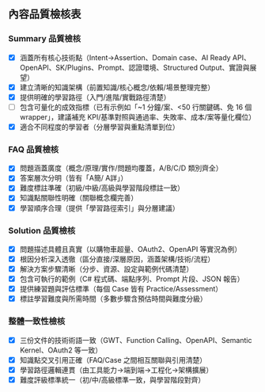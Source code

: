 ## 內容品質檢核表

### Summary 品質檢核
- [x] 涵蓋所有核心技術點（Intent→Assertion、Domain case、AI Ready API、OpenAPI、SK/Plugins、Prompt、認證環境、Structured Output、實證與展望）
- [x] 建立清晰的知識架構（前置知識/核心概念/依賴/場景整理完整）
- [x] 提供明確的學習路徑（入門/進階/實戰路徑清楚）
- [ ] 包含可量化的成效指標（已有示例如「~1 分鐘/案、<50 行關鍵碼、免 16 個 wrapper」，建議補充 KPI/基準對照與通過率、失敗率、成本/案等量化欄位）
- [x] 適合不同程度的學習者（分層學習與重點清單到位）

### FAQ 品質檢核
- [x] 問題涵蓋廣度（概念/原理/實作/問題均覆蓋，A/B/C/D 類別齊全）
- [x] 答案層次分明（皆有「A簡/ A詳」）
- [x] 難度標註準確（初級/中級/高級與學習階段標註一致）
- [x] 知識點關聯性明確（關聯概念欄完善）
- [x] 學習順序合理（提供「學習路徑索引」與分層建議）

### Solution 品質檢核
- [x] 問題描述具體且真實（以購物車超量、OAuth2、OpenAPI 等實況為例）
- [x] 根因分析深入透徹（區分直接/深層原因，涵蓋架構/技術/流程）
- [x] 解決方案步驟清晰（分步、資源、設定與範例代碼清楚）
- [x] 包含可執行的範例（C# 程式碼、端點序列、Prompt 片段、JSON 報告）
- [x] 提供練習題與評估標準（每個 Case 皆有 Practice/Assessment）
- [x] 標註學習難度與所需時間（多數步驟含預估時間與難度分級）

### 整體一致性檢核
- [x] 三份文件的技術術語一致（GWT、Function Calling、OpenAPI、Semantic Kernel、OAuth2 等一致）
- [x] 知識點交叉引用正確（FAQ/Case 之間相互關聯與引用清楚）
- [x] 學習路徑邏輯連貫（由工具能力→端到端→工程化→架構擴展）
- [x] 難度評級標準統一（初/中/高級標準一致，與學習階段對齊）